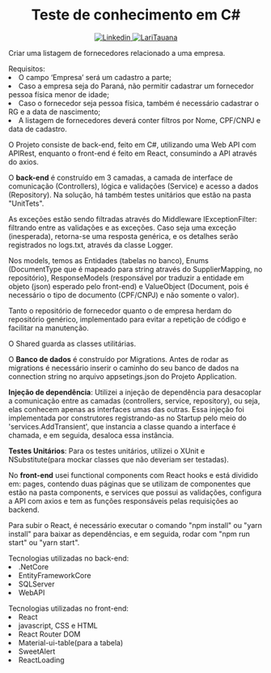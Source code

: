 <h1 align="center"><b>Teste de conhecimento em C#</b></h1>
<p align="center">
  <a href="https://www.linkedin.com/in/larissa-tauana/">
    <img src="https://img.shields.io/badge/LinkedIn-red.svg" alt="Linkedin">
  </a>
  <a href="https://github.com/LariTauana">
     <img src="https://img.shields.io/badge/autora-LariTauana-red.svg" alt="LariTauana">
    </a>
</p>

<p>Criar uma listagem de fornecedores relacionado a uma empresa.
  <p></p>
    Requisitos: <li>O campo ‘Empresa’ será um cadastro a parte;</li>
                <li>Caso a empresa seja do Paraná, não permitir cadastrar um fornecedor pessoa física menor de idade;</li>
                <li>Caso o fornecedor seja pessoa física, também é necessário cadastrar o RG e a data de nascimento;</li>
                <li>A listagem de fornecedores deverá conter filtros por Nome, CPF/CNPJ e data de cadastro.</li>
</p>

<p> O Projeto consiste de back-end, feito em C#, utilizando uma Web API com APIRest, enquanto o front-end é feito em React, consumindo a API através do axios.</p>
<p>O <b>back-end</b> é construído em 3 camadas, a camada de interface de comunicação (Controllers), lógica e validações (Service) e acesso a dados (Repository).    Na solução, há também testes unitários que estão na pasta "UnitTets".</p>
<p> As exceções estão sendo filtradas através do Middleware IExceptionFilter: filtrando entre as validações e as exceções. Caso seja uma exceção (inesperada), retorna-se uma resposta genérica, e os detalhes serão registrados no logs.txt, através da classe Logger.</p>
<p>Nos models, temos as Entidades (tabelas no banco), Enums (DocumentType que é mapeado para string através do SupplierMapping, no repositório), ResponseModels (responsável por traduzir a entidade em objeto (json) esperado pelo front-end) e ValueObject (Document, pois é necessário o tipo de documento (CPF/CNPJ) e não somente o valor).</p>
<p>Tanto o repositório de fornecedor quanto o de empresa herdam do repositório genérico, implementado para evitar a repetição de código e facilitar na manutenção.</p>
<p>O Shared guarda as classes utilitárias.</p>

<p>O <b>Banco de dados</b> é construído por Migrations. Antes de rodar as migrations é necessário inserir o caminho do seu banco de dados na connection string no arquivo appsetings.json do Projeto Application.</p>

<p><b>Injeção de dependência</b>: Utilizei a injeção de dependência para desacoplar a comunicação entre as camadas (controllers, service, repository), ou seja, elas conhecem apenas as interfaces umas das outras. Essa injeção foi implementada por construtores registrando-as no Startup pelo meio do 'services.AddTransient', que instancia a classe quando a interface é chamada, e em seguida, desaloca essa instância.</p> 

<p><b>Testes Unitários</b>: Para os testes unitários, utilizei o XUnit e NSubstitute(para mockar classes que não deveriam ser testadas).</p>

<p>No <b>front-end</b> usei functional components com React hooks e está dividido em: pages, contendo duas páginas que se utilizam de componentes que estão na pasta components, e services que possui as validações, configura a API com axios e tem as funções responsáveis pelas requisições ao backend.
<p>Para subir o React, é necessário executar o comando "npm install" ou "yarn install" para baixar as dependências, e em seguida, rodar com "npm run start" ou "yarn start".</p> 

  <p></p>
Tecnologias utilizadas no back-end:
   <li>.NetCore</li>      
   <li>EntityFrameworkCore</li>
   <li>SQLServer</li>
   <li>WebAPI</li>
  
  <p></p>
Tecnologias utilizadas no front-end:
   <li>React</li>
   <li>javascript, CSS e HTML
   <li>React Router DOM</li>
   <li>Material-ui-table(para a tabela)</li>
   <li>SweetAlert</li>
   <li>ReactLoading</li>
